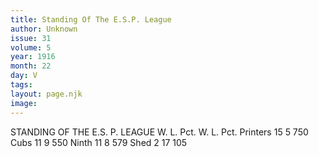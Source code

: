 ```yaml
---
title: Standing Of The E.S.P. League
author: Unknown
issue: 31
volume: 5
year: 1916
month: 22
day: V
tags:
layout: page.njk
image:
---
```

STANDING OF THE E.S. P. LEAGUE   W. L. Pct. W. L. Pct. Printers 15 5 750 Cubs 11 9 550 Ninth 11 8 579 Shed 2 17 105         




